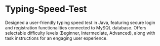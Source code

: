 # Typing-Speed-Test
Designed a user-friendly typing speed test in Java, featuring secure login and registration functionalities connected to MySQL database. Offers selectable difficulty levels (Beginner, Intermediate, Advanced), along with task instructions for an engaging user experience.
